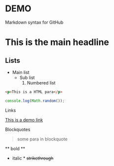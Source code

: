 # DEMO

Markdown syntax for GitHub

# This is the main headline

## Lists

- Main list
  - Sub list
    1. Numbered list
```html
<p>This is a HTML para</p>
```
```javascript
console.log(Math.random());
````
Links

[This is a demo link](https://www.facebook.com)

Blockquotes
> some para in blockquote

** bold **
* italic *
~~strikethrough~~
